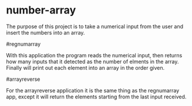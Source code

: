 # number-array
The purpose of this project is to take a numerical input from the user and insert the numbers into an array.

#regnumarray

With this application the program reads the numerical input, then returns how many inputs that it detected as the number of elments in the array. Finally will print out each element into an array in the order given.


#arrayreverse

For the arrayreverse application it is the same thing as the regnumarray app, except it will return the elements starting from the last input received.

